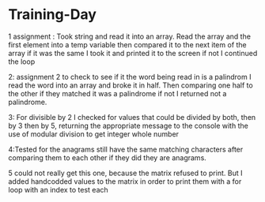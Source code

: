 # Training-Day

1 assignment : Took string and read it into an array. Read the array and the first element into a temp variable then
compared it to the next item of the array if it was the same I took it and printed it to the screen if not I continued the loop

2: assignment 2 to check to see if it the word being read in is a palindrom I read the word into an array and broke it in half.
Then comparing one half to the other if they matched it was a palindrome if not I returned not a palindrome.

3: For divisible by 2 I checked for values that could be divided by both, then by 3 then by 5, returning the appropriate message to the console with the use of modular division to get integer whole number

4:Tested for the anagrams still have the same matching characters after comparing them to each other if they did they are anagrams.

5 could not really get this one, because the matrix refused to print. But I added handcodded values to the matrix in order to print them with a for loop with an index to test each
